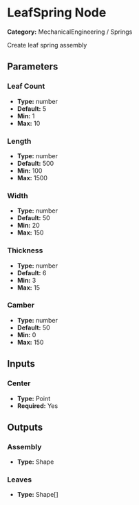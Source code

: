 
# LeafSpring Node

**Category:** MechanicalEngineering / Springs

Create leaf spring assembly

## Parameters


### Leaf Count
- **Type:** number
- **Default:** 5
- **Min:** 1
- **Max:** 10



### Length
- **Type:** number
- **Default:** 500
- **Min:** 100
- **Max:** 1500



### Width
- **Type:** number
- **Default:** 50
- **Min:** 20
- **Max:** 150



### Thickness
- **Type:** number
- **Default:** 6
- **Min:** 3
- **Max:** 15



### Camber
- **Type:** number
- **Default:** 50
- **Min:** 0
- **Max:** 150



## Inputs


### Center
- **Type:** Point
- **Required:** Yes



## Outputs


### Assembly
- **Type:** Shape



### Leaves
- **Type:** Shape[]




